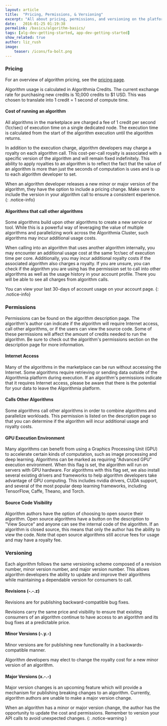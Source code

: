 ```yaml
---
layout: article
title:  "Pricing, Permissions, & Versioning"
excerpt: "All about pricing, permissions, and versioning on the platform."
date:   2016-01-25 01:19:38
permalink: /basics/algorithm-basics/
tags: [alg-dev-getting-started, app-dev-getting-started]
show_related: true
author: liz_rush
image:
    teaser: /icons/fa-bolt.png
---
```



### Pricing
For an overview of algorithm pricing, see the [pricing page](https://algorithmia.com/pricing).

Algorithm usage is calculated in Algorithmia Credits. The current exchange rate for purchasing new credits is 10,000 credits to $1 USD. This was chosen to translate into 1 credit = 1 second of compute time.

#### Cost of running an algorithm

All algorithms in the marketplace are charged a fee of 1 credit per second (1cr/sec) of execution time on a single dedicated node. The execution time is calculated from the start of the algorithm execution until the algorithm returns.

In addition to the execution charge, algorithm developers may charge a royalty on each algorithm call. This cost-per-call royalty is associated with a specific version of the algorithm and will remain fixed indefinitely. This ability to apply royalties to an algorithm is to reflect the fact that the value of an algorithm is more than just the seconds of computation is uses and is up to each algorithm developer to set.

When an algorithm developer releases a new minor or major version of the algorithm, they have the option to include a pricing change. Make sure to include the version in your algorithm call to ensure a consistent experience.
{: .notice-info}

#### Algorithms that call other algorithms

Some algorithms build upon other algorithms to create a new service or tool. While this is a powerful way of leveraging the value of multiple algorithms and parallelizing work across the Algorithmia Cluster, such algorithms may incur additional usage costs.

When calling into an algorithm that uses another algorithm internally, you may encounter an additional usage cost at the same 1cr/sec of execution time per core. Additionally, you may incur additional royalty costs if the associated algorithm also charges a royalty. If you are unsure, you can check if the algorithm you are using has the permission set to call into other algorithms as well as the usage history in your account profile. There you will be able to see all charges from algorithm calls.

You can view your last 30-days of account usage on your account page.
{: .notice-info}

### Permissions

Permissions can be found on the algorithm description page. The algorithm's author can indicate if the algorithm will require Internet access, call other algorithms, or if the users can view the source code. Some of these permissions will affect the amount of credits needed to run the algorithm. Be sure to check out the algorithm's permissions section on the description page for more information. 

#### Internet Access

Many of the algorithms in the marketplace can be run without accessing the Internet. Some algorithms require retrieving or sending data outside of the Algorithmia platform during execution. If an algorithm's permissions indicate that it requires Internet access, please be aware that there is the potential for your data to leave the Algorithmia platform.

#### Calls Other Algorithms

Some algorithms call other algorithms in order to combine algorithms and parallelize workloads. This permission is listed on the description page so that you can determine if the algorithm will incur additional usage and royalty costs.

#### GPU Execution Environment

Many algorithms can benefit from using a Graphics Processing Unit (GPU) to accelerate certain kinds of computation, such as image processing and deep learning. Algorithms can be marked as requiring "Advanced GPU" execution environment. When this flag is set, the algorithm will run on servers with GPU hardware. For algorithms with this flag set, we also install several existing drivers and frameworks to help algorithm developers take advantage of GPU computing. This includes nvidia drivers, CUDA support, and several of the most popular deep learning frameworks, including TensorFlow, Caffe, Theano, and Torch.

#### Source Code Visibility

Algorithm authors have the option of choosing to open source their algorithm. Open source algorithms have a button on the description to "View Source" and anyone can see the internal code of the algorithm. If an algorithm is closed source, this means that only the author has the ability to view the code. Note that open source algorithms still accrue fees for usage and may have a royalty fee.

### Versioning

Each algorithm follows the same versioning scheme composed of a revision number, minor version number, and major version number. This allows algorithm developers the ability to update and improve their algorithms while maintaining a dependable version for consumers to call.

#### Revisions (-.-.z)

Revisions are for publishing backward-compatible bug fixes.

Revisions carry the same price and visibility to ensure that existing consumers of an algorithm continue to have access to an algorithm and its bug fixes at a predictable price.

#### Minor Versions (-.y.-)


Minor versions are for publishing new functionality in a backwards-compatible manner.

Algorithm developers may elect to change the royalty cost for a new minor version of an algorithm.

#### Major Versions (x.-.-)

Major version changes is an upcoming feature which will provide a mechanism for publishing breaking changes to an algorithm. Currently, algorithm authors are unable to make a major version change.

When an algorithm has a minor or major version change, the author has the opportunity to update the cost and permissions. Remember to version your API calls to avoid unexpected changes.
{: .notice-warning }
